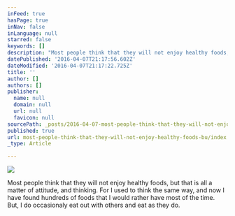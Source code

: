 ```yaml
---
inFeed: true
hasPage: true
inNav: false
inLanguage: null
starred: false
keywords: []
description: "Most people think that they will not enjoy healthy foods, but that is all a matter of attitude, and thinking.\_ For I used to think the same way, and now I have found hundreds of foods that I would rather have most of the time. But, I do occasionaly eat out with others and eat as they do."
datePublished: '2016-04-07T21:17:56.602Z'
dateModified: '2016-04-07T21:17:22.725Z'
title: ''
author: []
authors: []
publisher:
  name: null
  domain: null
  url: null
  favicon: null
sourcePath: _posts/2016-04-07-most-people-think-that-they-will-not-enjoy-healthy-foods-bu.md
published: true
url: most-people-think-that-they-will-not-enjoy-healthy-foods-bu/index.html
_type: Article

---
```

![](https://the-grid-user-content.s3-us-west-2.amazonaws.com/14d8bdef-91bc-40ce-820a-eb32c15a2b6c.jpg)

Most people think that they will not enjoy healthy foods, but that is all a matter of attitude, and thinking.  For I used to think the same way, and now I have found hundreds of foods that I would rather have most of the time. But, I do occasionaly eat out with others and eat as they do.